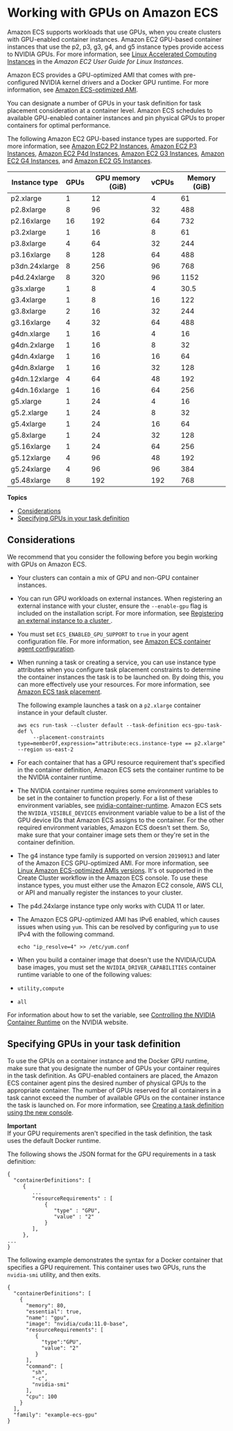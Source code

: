 # Working with GPUs on Amazon ECS<a name="ecs-gpu"></a>

Amazon ECS supports workloads that use GPUs, when you create clusters with GPU\-enabled container instances\. Amazon EC2 GPU\-based container instances that use the p2, p3, g3, g4, and g5 instance types provide access to NVIDIA GPUs\. For more information, see [Linux Accelerated Computing Instances](https://docs.aws.amazon.com/AWSEC2/latest/UserGuide/accelerated-computing-instances.html) in the *Amazon EC2 User Guide for Linux Instances*\.

Amazon ECS provides a GPU\-optimized AMI that comes with pre\-configured NVIDIA kernel drivers and a Docker GPU runtime\. For more information, see [Amazon ECS\-optimized AMI](ecs-optimized_AMI.md)\.

You can designate a number of GPUs in your task definition for task placement consideration at a container level\. Amazon ECS schedules to available GPU\-enabled container instances and pin physical GPUs to proper containers for optimal performance\. 

The following Amazon EC2 GPU\-based instance types are supported\. For more information, see [Amazon EC2 P2 Instances](https://aws.amazon.com/ec2/instance-types/p2/), [Amazon EC2 P3 Instances](https://aws.amazon.com/ec2/instance-types/p3/), [Amazon EC2 P4d Instances](https://aws.amazon.com/ec2/instance-types/p4/), [Amazon EC2 G3 Instances](https://aws.amazon.com/ec2/instance-types/g3/), [Amazon EC2 G4 Instances](https://aws.amazon.com/ec2/instance-types/g4/), and [Amazon EC2 G5 Instances](https://aws.amazon.com/ec2/instance-types/g5/)\.


|  Instance type  |  GPUs  |  GPU memory \(GiB\)  |  vCPUs  |  Memory \(GiB\)  | 
| --- | --- | --- | --- | --- | 
|  p2\.xlarge  |  1  |  12  |  4  |  61  | 
|  p2\.8xlarge  |  8  |  96  |  32  |  488  | 
|  p2\.16xlarge  |  16  |  192  |  64  |  732  | 
|  p3\.2xlarge  |  1  |  16  |  8  |  61  | 
|  p3\.8xlarge  |  4  |  64  |  32  |  244  | 
|  p3\.16xlarge  |  8  |  128  |  64  |  488  | 
|  p3dn\.24xlarge  |  8  |  256  |  96  |  768  | 
|  p4d\.24xlarge  | 8 | 320 | 96 | 1152 | 
|  g3s\.xlarge  |  1  |  8  |  4  |  30\.5  | 
|  g3\.4xlarge  |  1  |  8  |  16  |  122  | 
|  g3\.8xlarge  |  2  |  16  |  32  |  244  | 
|  g3\.16xlarge  |  4  |  32  |  64  |  488  | 
|  g4dn\.xlarge  |  1  |  16  |  4  |  16  | 
|  g4dn\.2xlarge  |  1  |  16  |  8  |  32  | 
|  g4dn\.4xlarge  |  1  |  16  |  16  |  64  | 
|  g4dn\.8xlarge  |  1  |  16  |  32  |  128  | 
|  g4dn\.12xlarge  |  4  |  64  |  48  |  192  | 
|  g4dn\.16xlarge  |  1  |  16  |  64  |  256  | 
| g5\.xlarge  | 1  | 24  | 4  | 16  | 
| g5\.2\.xlarge  | 1  | 24  | 8  | 32  | 
| g5\.4xlarge  | 1  | 24  | 16  | 64  | 
| g5\.8xlarge  | 1  | 24  | 32  | 128  | 
| g5\.16xlarge  | 1  | 24  | 64  | 256  | 
| g5\.12xlarge  | 4  | 96  | 48  | 192  | 
| g5\.24xlarge  | 4  | 96  | 96  | 384  | 
| g5\.48xlarge  | 8  | 192  | 192  | 768  | 

**Topics**
+ [Considerations](#gpu-considerations)
+ [Specifying GPUs in your task definition](#ecs-gpu-specifying)

## Considerations<a name="gpu-considerations"></a>

We recommend that you consider the following before you begin working with GPUs on Amazon ECS\.
+ Your clusters can contain a mix of GPU and non\-GPU container instances\.
+ You can run GPU workloads on external instances\. When registering an external instance with your cluster, ensure the `--enable-gpu` flag is included on the installation script\. For more information, see [Registering an external instance to a cluster ](ecs-anywhere-registration.md)\.
+ You must set `ECS_ENABLED_GPU_SUPPORT` to `true` in your agent configuration file\. For more information, see [Amazon ECS container agent configuration](ecs-agent-config.md)\.
+ When running a task or creating a service, you can use instance type attributes when you configure task placement constraints to determine the container instances the task is to be launched on\. By doing this, you can more effectively use your resources\. For more information, see [Amazon ECS task placement](task-placement.md)\.

  The following example launches a task on a `p2.xlarge` container instance in your default cluster\.

  ```
  aws ecs run-task --cluster default --task-definition ecs-gpu-task-def \
       --placement-constraints type=memberOf,expression="attribute:ecs.instance-type == p2.xlarge" --region us-east-2
  ```
+ For each container that has a GPU resource requirement that's specified in the container definition, Amazon ECS sets the container runtime to be the NVIDIA container runtime\.
+ The NVIDIA container runtime requires some environment variables to be set in the container to function properly\. For a list of these environment variables, see [nvidia\-container\-runtime](https://github.com/NVIDIA/nvidia-container-runtime)\. Amazon ECS sets the `NVIDIA_VISIBLE_DEVICES` environment variable value to be a list of the GPU device IDs that Amazon ECS assigns to the container\. For the other required environment variables, Amazon ECS doesn't set them\. So, make sure that your container image sets them or they're set in the container definition\.
+ The g4 instance type family is supported on version `20190913` and later of the Amazon ECS GPU\-optimized AMI\. For more information, see [Linux Amazon ECS\-optimized AMIs versions](ecs-ami-versions.md#ecs-ami-versions-linux)\. It's ot supported in the Create Cluster workflow in the Amazon ECS console\. To use these instance types, you must either use the Amazon EC2 console, AWS CLI, or API and manually register the instances to your cluster\.
+ The p4d\.24xlarge instance type only works with CUDA 11 or later\.
+ The Amazon ECS GPU\-optimized AMI has IPv6 enabled, which causes issues when using `yum`\. This can be resolved by configuring `yum` to use IPv4 with the following command\.

  ```
  echo "ip_resolve=4" >> /etc/yum.conf
  ```
+  When you build a container image that doesn't use the NVIDIA/CUDA base images, you must set the `NVIDIA_DRIVER_CAPABILITIES` container runtime variable to one of the following values:
  + `utility,compute`
  + `all`

  For information about how to set the variable, see [Controlling the NVIDIA Container Runtime](https://sarus.readthedocs.io/en/stable/user/custom-cuda-images.html#controlling-the-nvidia-container-runtime) on the NVIDIA website\.

## Specifying GPUs in your task definition<a name="ecs-gpu-specifying"></a>

To use the GPUs on a container instance and the Docker GPU runtime, make sure that you designate the number of GPUs your container requires in the task definition\. As GPU\-enabled containers are placed, the Amazon ECS container agent pins the desired number of physical GPUs to the appropriate container\. The number of GPUs reserved for all containers in a task cannot exceed the number of available GPUs on the container instance the task is launched on\. For more information, see [Creating a task definition using the new console](create-task-definition.md)\.

**Important**  
If your GPU requirements aren't specified in the task definition, the task uses the default Docker runtime\.

The following shows the JSON format for the GPU requirements in a task definition:

```
{
  "containerDefinitions": [
     {
        ...
        "resourceRequirements" : [
            {
               "type" : "GPU", 
               "value" : "2"
            }
        ],
     },
...
}
```

The following example demonstrates the syntax for a Docker container that specifies a GPU requirement\. This container uses two GPUs, runs the `nvidia-smi` utility, and then exits\.

```
{
  "containerDefinitions": [
    {
      "memory": 80,
      "essential": true,
      "name": "gpu",
      "image": "nvidia/cuda:11.0-base",
      "resourceRequirements": [
         {
           "type":"GPU",
           "value": "2"
         }
      ],
      "command": [
        "sh",
        "-c",
        "nvidia-smi"
      ],
      "cpu": 100
    }
  ],
  "family": "example-ecs-gpu"
}
```